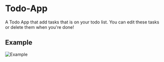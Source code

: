 # Todo-App
A Todo App that add tasks that is on your todo list. You can edit these tasks or delete them when you're done!

## Example
![Example](https://i.imgur.com/6Q0RYVK.png)
